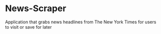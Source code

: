 # News-Scraper
Application that grabs news headlines from The New York Times for users to visit or save for later
